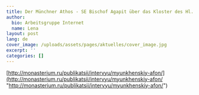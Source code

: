 ```yaml
---
title: Der Münchner Athos - SE Bischof Agapit über das Kloster des Hl. Hiob
author:
  bio: Arbeitsgruppe Internet
  name: Lena
layout: post
lang: de
cover_image: /uploads/assets/pages/aktuelles/cover_image.jpg
excerpt: ''
categories: []
---
```

[http://monasterium.ru/publikatsii/intervyu/myunkhenskiy-afon/](http://monasterium.ru/publikatsii/intervyu/myunkhenskiy-afon/ "http://monasterium.ru/publikatsii/intervyu/myunkhenskiy-afon/")

